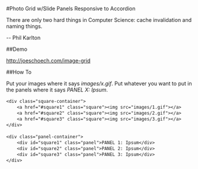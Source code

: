 #Photo Grid w/Slide Panels Responsive to Accordion

There are only two hard things in Computer Science: cache invalidation and naming things.

-- Phil Karlton

##Demo

http://joeschoech.com/image-grid

##How To

Put your images where it says *images/x.gif*. Put whatever you want to put in the panels where it says *PANEL X: Ipsum*.

	<div class="square-container">
        <a href="#square1" class="square"><img src="images/1.gif"></a>
        <a href="#square2" class="square"><img src="images/2.gif"></a>
        <a href="#square3" class="square"><img src="images/3.gif"></a>
    </div>

    <div class="panel-container">
        <div id="square1" class="panel">PANEL 1: Ipsum</div>
        <div id="square2" class="panel">PANEL 2: Ipsum</div>
        <div id="square3" class="panel">PANEL 3: Ipsum</div>
    </div>